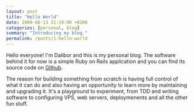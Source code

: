 ```yaml
---
layout: post
title: "Hello World"
date: 2009-06-13 21:19:00 +0200
categories: [personal, blog]
summary: "Introducing my blog."
permalink: /posts/1-hello-world
---
```


Hello everyone! I'm Dalibor and this is my personal blog. The software behind it for now is a simple Ruby on Rails application and you can find its source code on [Github](https://github.com/dalibor/dalibornasevic.com "Dalibor Nasević's blog").

The reason for building something from scratch is having full control of what it can do and also having an opportunity to learn more by maintaining and upgrading it. It's a playground to experiment, from TDD and writing software to configuring VPS, web servers, deploymenents and all the other fun stuff.
